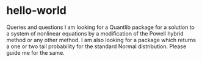 # hello-world
Queries and questions
I am looking for a Quantlib package for a solution to a system of nonlinear equations by a modification of the Powell hybrid method or any other method.
I am also looking for a package which returns a one or two tail probability for the standard Normal distribution.
Please guide me for the same.
